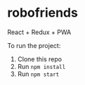 # robofriends
React + Redux + PWA 

To run the project:

1. Clone this repo
2. Run `npm install`
3. Run `npm start`
